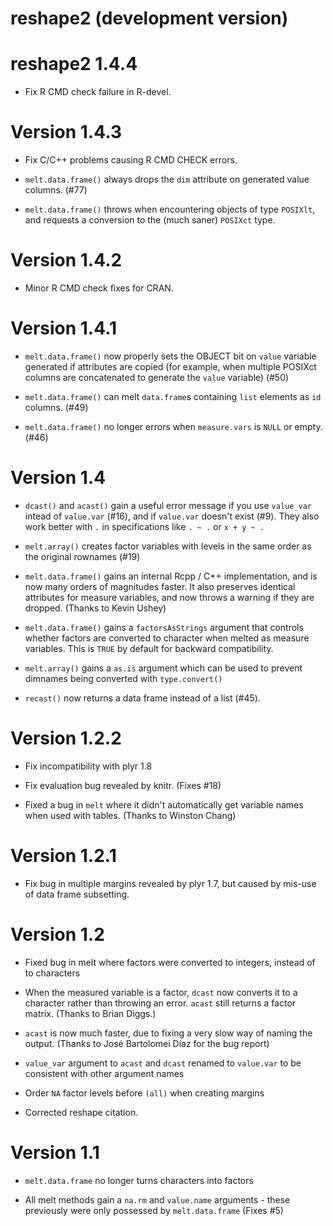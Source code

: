 # reshape2 (development version)

# reshape2 1.4.4

* Fix R CMD check failure in R-devel.

# Version 1.4.3

* Fix C/C++ problems causing R CMD CHECK errors.

* `melt.data.frame()` always drops the `dim` attribute on generated
  value columns. (#77)

* `melt.data.frame()` throws when encountering objects of type `POSIXlt`,
  and requests a conversion to the (much saner) `POSIXct` type.

# Version 1.4.2

* Minor R CMD check fixes for CRAN.

# Version 1.4.1

* `melt.data.frame()` now properly sets the OBJECT bit on `value` variable 
  generated if attributes are copied (for example, when multiple POSIXct 
  columns are concatenated to generate the `value` variable) (#50)

* `melt.data.frame()` can melt `data.frame`s containing `list` elements as `id`
  columns. (#49)

* `melt.data.frame()` no longer errors when `measure.vars` is `NULL` or empty.
  (#46)

# Version 1.4

* `dcast()` and `acast()` gain a useful error message if you use `value_var`
  intead of `value.var` (#16), and if `value.var` doesn't exist (#9). They
  also work better with `.` in specifications like `. ~ .` or
  `x + y ~ .`

* `melt.array()` creates factor variables with levels in the same order
  as the original rownames (#19)

* `melt.data.frame()` gains an internal Rcpp / C++ implementation, and
  is now many orders of magnitudes faster. It also preserves identical 
  attributes for measure variables, and now throws a warning if they are
  dropped. (Thanks to Kevin Ushey)

* `melt.data.frame()` gains a `factorsAsStrings` argument that controls whether 
  factors are converted to character when melted as measure variables. This 
  is `TRUE` by default for backward compatibility.

* `melt.array()` gains a `as.is` argument which can be used to prevent
  dimnames being converted with `type.convert()`

* `recast()` now returns a data frame instead of a list (#45).

# Version 1.2.2

* Fix incompatibility with plyr 1.8

* Fix evaluation bug revealed by knitr. (Fixes #18)

* Fixed a bug in `melt` where it didn't automatically get variable names
  when used with tables. (Thanks to Winston Chang)

# Version 1.2.1

* Fix bug in multiple margins revealed by plyr 1.7, but caused by mis-use of
  data frame subsetting.

# Version 1.2

* Fixed bug in melt where factors were converted to integers, instead of to
  characters

* When the measured variable is a factor, `dcast` now converts it to a
  character rather than throwing an error. `acast` still returns a factor
  matrix. (Thanks to Brian Diggs.)

* `acast` is now much faster, due to fixing a very slow way of naming the
   output. (Thanks to José Bartolomei Díaz for the bug report)

* `value_var` argument to `acast` and `dcast` renamed to `value.var` to be
  consistent with other argument names

* Order `NA` factor levels before `(all)` when creating margins

* Corrected reshape citation.

# Version 1.1

* `melt.data.frame` no longer turns characters into factors

* All melt methods gain a `na.rm` and `value.name` arguments - these
  previously were only possessed by `melt.data.frame` (Fixes #5)
